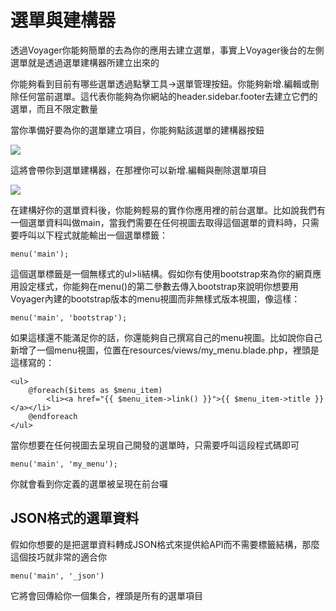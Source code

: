 # 選單與建構器

透過Voyager你能夠簡單的去為你的應用去建立選單，事實上Voyager後台的左側選單就是透過選單建構器所建立出來的

你能夠看到目前有哪些選單透過點擊工具-&gt;選單管理按鈕。你能夠新增.編輯或刪除任何當前選單。這代表你能夠為你網站的header.sidebar.footer去建立它們的選單，而且不限定數量

當你準備好要為你的選單建立項目，你能夠點該選單的建構器按鈕

![](https://i.imgur.com/y4NU9w2.png)

這將會帶你到選單建構器，在那裡你可以新增.編輯與刪除選單項目

![](https://i.imgur.com/Uhxn4Ti.png)

在建構好你的選單資料後，你能夠輕易的實作你應用裡的前台選單。比如說我們有一個選單資料叫做main，當我們需要在任何視圖去取得這個選單的資料時，只需要呼叫以下程式就能輸出一個選單標籤：

`menu('main');`

這個選單標籤是一個無樣式的ul&gt;li結構。假如你有使用bootstrap來為你的網頁應用設定樣式，你能夠在menu\(\)的第二參數去傳入bootstrap來說明你想要用Voyager內建的bootstrap版本的menu視圖而非無樣式版本視圖，像這樣：

`menu('main', 'bootstrap');`

如果這樣還不能滿足你的話，你還能夠自己撰寫自己的menu視圖。比如說你自己新增了一個menu視圖，位置在resources/views/my\_menu.blade.php，裡頭是這樣寫的：

```
<ul>
    @foreach($items as $menu_item)
        <li><a href="{{ $menu_item->link() }}">{{ $menu_item->title }}</a></li>
    @endforeach
</ul>
```

當你想要在任何視圖去呈現自己開發的選單時，只需要呼叫這段程式碼即可

`menu('main', 'my_menu');`

你就會看到你定義的選單被呈現在前台囉

## JSON格式的選單資料

假如你想要的是把選單資料轉成JSON格式來提供給API而不需要標籤結構，那麼這個技巧就非常的適合你

`menu('main', '_json')`

它將會回傳給你一個集合，裡頭是所有的選單項目

